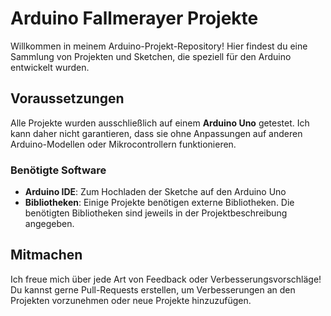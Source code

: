 
# Arduino Fallmerayer Projekte

Willkommen in meinem Arduino-Projekt-Repository! Hier findest du eine Sammlung von Projekten und Sketchen, die speziell für den Arduino entwickelt wurden.

## Voraussetzungen

Alle Projekte wurden ausschließlich auf einem **Arduino Uno** getestet. Ich kann daher nicht garantieren, dass sie ohne Anpassungen auf anderen Arduino-Modellen oder Mikrocontrollern funktionieren.

### Benötigte Software
- **Arduino IDE**: Zum Hochladen der Sketche auf den Arduino Uno
- **Bibliotheken**: Einige Projekte benötigen externe Bibliotheken. Die benötigten Bibliotheken sind jeweils in der Projektbeschreibung angegeben.



## Mitmachen

Ich freue mich über jede Art von Feedback oder Verbesserungsvorschläge! Du kannst gerne Pull-Requests erstellen, um Verbesserungen an den Projekten vorzunehmen oder neue Projekte hinzuzufügen.

